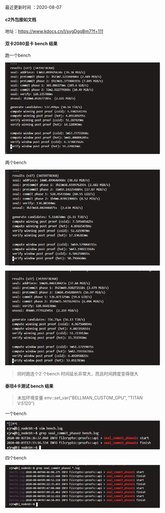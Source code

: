 最近更新时间 ：2020-08-07

#### c2外包接如文档

地址：https://www.kdocs.cn/l/sygDgqBm7?f=111

#### 双卡2080显卡 bench 结果
跑一个bench

![image](shuangka_2080_one_bench.png)


两个bench

![image](shuangka_2080_two_bench1.png)

![image](shuangka_2080_two_bench2.png)

> 同时跑连个2 个bench 时间延长非常大，而且时间跨度变得很大

#### 泰坦4卡测试 bench 结果 
> 未加环境变量 env::set_var("BELLMAN_CUSTOM_GPU", "TITAN V:5120")

一个bench

![image](taitang_ont_bench.png)

四个bench

![image](taitang_four_bench.png)


